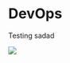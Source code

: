 # DevOps
Testing
sadad



<a href='https://construct.identitysoon.com/view/Pune/job/pune-CB-Release-Cycle/'><img src='https://construct.identitysoon.com/buildStatus/icon?job=pune-CB-Release-Cycle'></a>
